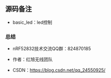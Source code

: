 ## 源码备注

- basic_led：led控制





### 总结

- nRF52832技术交流QQ群：824870185

- 作者：红旭无线团队

- CSDN：https://blog.csdn.net/qq_24550925/ 